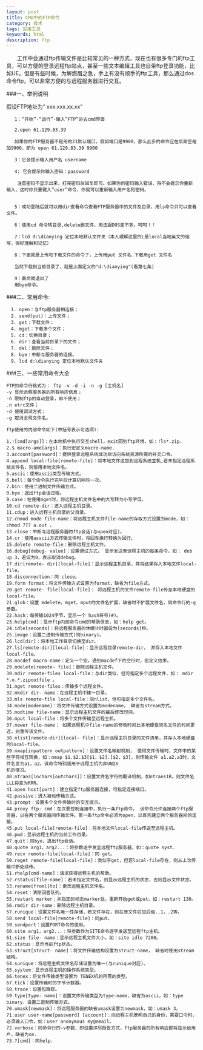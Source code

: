 ```yaml
---
layout: post
title: CMD中的FTP命令
category: 技术
tags: 实用工具
keywords: html
description: ftp
---
```


　　工作中会通过ftp传输文件是比较常见的一种方式，现在也有很多专门的ftp工具，可以方便的登录远程ftp站点，甚至一些文本编辑工具也自带ftp登录功能，比如UE。但是有些时候，为解燃眉之急，手上有没有顺手的ftp工具，那么通过dos命令ftp，可以非常方便的与远程服务器进行交互。

###一、举例说明

假设FTP地址为“ xxx.xxx.xx.xx”

       1：“开始”-“运行”-输入“FTP”进去cmd界面

       2.open 61.129.83.39

       如果你的FTP服务器不是用的21默认端口，假如端口是9900，那么此步的命令应在后面空格加9900，即为 open 61.129.83.39 9900

       3：它会提示输入用户名 username

       4: 它会提示你输入密码：password　　　　

		注意密码不显示出来，打完密码后回车即可。如果你的密码输入错误，将不会提示你重新输入，这时你只要键入“user”命令，你就可以重新输入用户名和密码。


       5：成功登陆后就可以用dir查看命令查看FTP服务器中的文件及目录，用ls命令只可以查看文件。

       6：使用cd 命令转目录,delete删文件，用法跟DOS差不多。呵呵！！

       7：lcd d:\dianying 定位本地默认文件夹（本人理解这里的L是local当地英文的缩写，很好理解和记忆）

       8：下面就是上传和下载文件的命令了，上传用put 文件名.下载用get 文件名

       当然下载到当前目录了，就是上面定义的"d:\dianying"(看第七条)

       9：最后就退出了
       用bye命令。

###二、常用命令:

	　1. open：与ftp服务器相连接；
	　2. send(put)：上传文件；
	　3. get：下载文件；
	　4. mget：下载多个文件；
	　5. cd：切换目录；
	　6. dir：查看当前目录下的文件；
	　7. del：删除文件；
	　8. bye：中断与服务器的连接。
	　9. lcd d:\dianying 定位本地默认文件夹

###三、一些常用命令大全

	FTP的命令行格式为： ftp -v -d -i -n -g [主机名]
	-v 显示远程服务器的所有响应信息；
	-n 限制ftp的自动登录，即不使用；
	.n etrc文件；
	-d 使用调试方式；
	-g 取消全局文件名。

	ftp使用的内部命令如下(中括号表示可选项):

	1.![cmd[args]]：在本地机中执行交互shell，exit回到ftp环境，如：!ls*.zip.
	2.$ macro-ame[args]：执行宏定义macro-name.
	3.account[password]：提供登录远程系统成功后访问系统资源所需的补充口令。
	4.append local-file[remote-file]：将本地文件追加到远程系统主机,若未指定远程系统文件名，则使用本地文件名。
	5.ascii：使用ascii类型传输方式。
	6.bell：每个命令执行完毕后计算机响铃一次。
	7.bin：使用二进制文件传输方式。
	8.bye：退出ftp会话过程。
	9.case：在使用mget时，将远程主机文件名中的大写转为小写字母。
	10.cd remote-dir：进入远程主机目录。
	11.cdup：进入远程主机目录的父目录。
	12.chmod mode file-name：将远程主机文件file-name的存取方式设置为mode，如： chmod 777 a.out 。
	13.close：中断与远程服务器的ftp会话(与open对应)。
	14.cr：使用asscii方式传输文件时，将回车换行转换为回行。
	15.delete remote-file：删除远程主机文件。
	16.debug[debug- value]：设置调试方式， 显示发送至远程主机的每条命令，如： deb up 3，若设为0，表示取消debug。
	17.dir[remote- dir][local-file]：显示远程主机目录，并将结果存入本地文件local-file。
	18.disconnection：同 close。
	19.form format：将文件传输方式设置为format，缺省为file方式。
	20.get remote- file[local-file]： 将远程主机的文件remote-file传至本地硬盘的local-file。
	21.glob：设置 mdelete，mget，mput的文件名扩展，缺省时不扩展文件名，同命令行的-g参数。
	22.hash：每传输1024字节，显示一个 hash符号(#)。
	23.help[cmd]：显示ftp内部命令cmd的帮助信息，如：help get。
	24.idle[seconds]：将远程服务器的休眠计时器设为[seconds]秒。
	25.image：设置二进制传输方式(同binary)。
	26.lcd[dir]：将本地工作目录切换至dir。
	27.ls[remote-dir][local-file]：显示远程目录remote-dir， 并存入本地文件local-file。
	28.macdef macro-name：定义一个宏，遇到macdef下的空行时，宏定义结束。
	29.mdelete[remote- file]：删除远程主机文件。
	30.mdir remote-files local-file：与dir类似，但可指定多个远程文件，如： mdir *.o.*.zipoutfile 。
	31.mget remote-files：传输多个远程文件。
	32.mkdir dir- name：在远程主机中建一目录。
	33.mls remote-file local-file：同nlist，但可指定多个文件名。
	34.mode[modename]：将文件传输方式设置为modename， 缺省为stream方式。
	35.modtime file-name：显示远程主机文件的最后修改时间。
	36.mput local-file：将多个文件传输至远程主机。
	37.newer file-name： 如果远程机中file-name的修改时间比本地硬盘同名文件的时间更近，则重传该文件。
	38.nlist[remote-dir][local- file]：显示远程主机目录的文件清单，并存入本地硬盘的local-file。
	39.nmap[inpattern outpattern]：设置文件名映射机制， 使得文件传输时，文件中的某些字符相互转换，如：nmap $1.$2.$3[$1，$2].[$2，$3]，则传输文件 a1.a2.a3时，文件名变为a1，a2。该命令特别适用于远程主机为非UNIX
	机的情况。
	40.ntrans[inchars[outchars]]：设置文件名字符的翻译机制，如ntrans1R，则文件名LLL将变为RRR。
	41.open host[port]：建立指定ftp服务器连接，可指定连接端口。
	42.passive：进入被动传输方式。
	43.prompt：设置多个文件传输时的交互提示。
	44.proxy ftp- cmd：在次要控制连接中，执行一条ftp命令， 该命令允许连接两个ftp服务器，以在两个服务器间传输文件。第一条ftp命令必须为open，以首先建立两个服务器间的连接。
	45.put local-file[remote-file]：将本地文件local-file传送至远程主机。
	46.pwd：显示远程主机的当前工作目录。
	47.quit：同bye，退出ftp会话。
	48.quote arg1，arg2...：将参数逐字发至远程ftp服务器，如：quote syst.
	49.recv remote-file[local-file]：同 get。
	50.reget remote-file[local-file]：类似于get，但若local-file存在，则从上次传输中断处续传。
	51.rhelp[cmd-name]：请求获得远程主机的帮助。
	52.rstatus[file-name]：若未指定文件名，则显示远程主机的状态，否则显示文件状态。
	53.rename[from][to]：更改远程主机文件名。
	54.reset：清除回答队列。
	55.restart marker：从指定的标志marker处，重新开始get或put，如：restart 130。
	56.rmdir dir-name：删除远程主机目录。
	57.runique：设置文件名唯一性存储，若文件存在，则在原文件后加后缀..1，.2等。
	58.send local-file[remote-file]：同put。
	59.sendport：设置PORT命令的使用。
	60.site arg1，arg2...：将参数作为SITE命令逐字发送至远程ftp主机。
	61.size file- name：显示远程主机文件大小，如：site idle 7200。
	62.status：显示当前ftp状态。
	63.struct[struct- name]：将文件传输结构设置为struct-name， 缺省时使用stream结构。
	64.sunique：将远程主机文件名存储设置为唯一(与runique对应)。
	65.system：显示远程主机的操作系统类型。
	66.tenex：将文件传输类型设置为 TENEX机的所需的类型。
	67.tick：设置传输时的字节计数器。
	68.trace：设置包跟踪。
	69.type[type- name]：设置文件传输类型为type-name，缺省为ascii，如：type binary，设置二进制传输方式。
	70.umask[newmask]：将远程服务器的缺省umask设置为newmask，如：umask 3。
	71.user user-name[password] [account]：向远程主机表明自己的身份，需要口令时，必须输入口令，如：user anonymous my@email。
	72.verbose：同命令行的-v参数，即设置详尽报告方式，ftp服务器的所有响应都将显示给用户，缺省为on.
	73.?[cmd]：同help.
